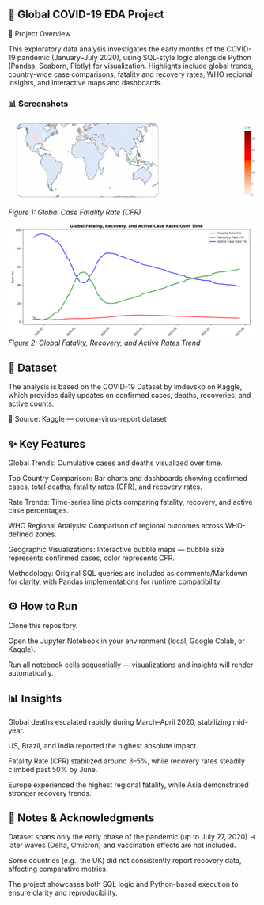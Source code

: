 ## 🦠 Global COVID-19 EDA Project
📌 Project Overview

This exploratory data analysis investigates the early months of the COVID-19 pandemic (January–July 2020), using SQL-style logic alongside Python (Pandas, Seaborn, Plotly) for visualization.
Highlights include global trends, country-wide case comparisons, fatality and recovery rates, WHO regional insights, and interactive maps and dashboards.

### 📊 Screenshots  

![GlobalCFR](GlobalCFR.png)  
*Figure 1: Global Case Fatality Rate (CFR)*  

![GlobalRates](Globalrates.png)  
*Figure 2: Global Fatality, Recovery, and Active Rates Trend*  


## 📂 Dataset

The analysis is based on the COVID-19 Dataset by imdevskp on Kaggle, which provides daily updates on confirmed cases, deaths, recoveries, and active counts.

🔗 Source: Kaggle — corona-virus-report dataset

## ✨ Key Features

Global Trends: Cumulative cases and deaths visualized over time.

Top Country Comparison: Bar charts and dashboards showing confirmed cases, total deaths, fatality rates (CFR), and recovery rates.

Rate Trends: Time-series line plots comparing fatality, recovery, and active case percentages.

WHO Regional Analysis: Comparison of regional outcomes across WHO-defined zones.

Geographic Visualizations: Interactive bubble maps — bubble size represents confirmed cases, color represents CFR.

Methodology: Original SQL queries are included as comments/Markdown for clarity, with Pandas implementations for runtime compatibility.

## ⚙️ How to Run

Clone this repository.

Open the Jupyter Notebook in your environment (local, Google Colab, or Kaggle).

Run all notebook cells sequentially — visualizations and insights will render automatically.

## 📊 Insights

Global deaths escalated rapidly during March–April 2020, stabilizing mid-year.

US, Brazil, and India reported the highest absolute impact.

Fatality Rate (CFR) stabilized around 3–5%, while recovery rates steadily climbed past 50% by June.

Europe experienced the highest regional fatality, while Asia demonstrated stronger recovery trends.

## 📝 Notes & Acknowledgments

Dataset spans only the early phase of the pandemic (up to July 27, 2020) → later waves (Delta, Omicron) and vaccination effects are not included.

Some countries (e.g., the UK) did not consistently report recovery data, affecting comparative metrics.

The project showcases both SQL logic and Python-based execution to ensure clarity and reproducibility.
